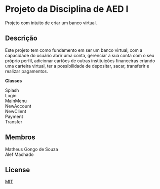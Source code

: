 # Projeto da Disciplina de AED I

Projeto com intuito de criar um banco virtual.

## Descrição

Este projeto tem como fundamento em ser um banco virtual, com a capacidade do usuário abrir uma conta, gerenciar a sua conta com o seu próprio perfil, adicionar cartões de outras instituições financeiras criando uma carteira virtual, ter a possibilidade de depositar, sacar, transferir e realizar pagamentos.


**Classes**

Splash
\
Login
\
MainMenu
\
NewAccount
\
NewClient
\
Payment
\
Transfer



## Membros
Matheus Gongo de Souza
\
Alef Machado

## License
[MIT](https://choosealicense.com/licenses/mit/)
